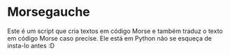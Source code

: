 # Morsegauche
Este é um script que cria textos em código Morse e também traduz o texto em código Morse caso precise. Ele está em Python não se esqueça de insta-lo antes :D
